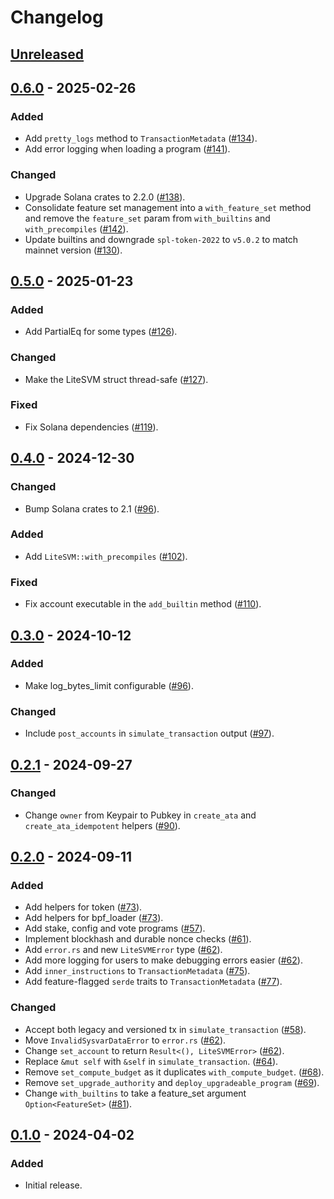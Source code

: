 # Changelog

## [Unreleased]

## [0.6.0] - 2025-02-26

### Added

- Add `pretty_logs` method to `TransactionMetadata` ([#134](https://github.com/LiteSVM/litesvm/pull/134)).
- Add error logging when loading a program ([#141](https://github.com/LiteSVM/litesvm/pull/141)).

### Changed

- Upgrade Solana crates to 2.2.0 ([#138](https://github.com/LiteSVM/litesvm/pull/138)).
- Consolidate feature set management into a `with_feature_set` method and remove the `feature_set` param from `with_builtins` and `with_precompiles` ([#142](https://github.com/LiteSVM/litesvm/pull/142)).
- Update builtins and downgrade `spl-token-2022` to `v5.0.2` to match mainnet version ([#130](https://github.com/LiteSVM/litesvm/pull/130)).

## [0.5.0] - 2025-01-23

### Added

- Add PartialEq for some types ([#126](https://github.com/LiteSVM/litesvm/pull/126)).

### Changed

- Make the LiteSVM struct thread-safe ([#127](https://github.com/LiteSVM/litesvm/pull/127)).

### Fixed

- Fix Solana dependencies ([#119](https://github.com/LiteSVM/litesvm/pull/119)).

## [0.4.0] - 2024-12-30

### Changed

- Bump Solana crates to 2.1 ([#96](https://github.com/LiteSVM/litesvm/pull/96)).

### Added

- Add `LiteSVM::with_precompiles` ([#102](https://github.com/LiteSVM/litesvm/pull/102)).

### Fixed

- Fix account executable in the `add_builtin` method ([#110](https://github.com/LiteSVM/litesvm/pull/110)).

## [0.3.0] - 2024-10-12

### Added

- Make log_bytes_limit configurable ([#96](https://github.com/LiteSVM/litesvm/pull/96)).

### Changed

- Include `post_accounts` in `simulate_transaction` output ([#97](https://github.com/LiteSVM/litesvm/pull/97)).

## [0.2.1] - 2024-09-27

### Changed

- Change `owner` from Keypair to Pubkey in `create_ata` and `create_ata_idempotent` helpers ([#90](https://github.com/LiteSVM/litesvm/pull/90)).

## [0.2.0] - 2024-09-11

### Added

- Add helpers for token ([#73](https://github.com/LiteSVM/litesvm/pull/73)).
- Add helpers for bpf_loader ([#73](https://github.com/LiteSVM/litesvm/pull/73)).
- Add stake, config and vote programs ([#57](https://github.com/LiteSVM/litesvm/pull/57)).
- Implement blockhash and durable nonce checks ([#61](https://github.com/LiteSVM/litesvm/pull/61)).
- Add `error.rs` and new `LiteSVMError` type ([#62](https://github.com/LiteSVM/litesvm/pull/62)).
- Add more logging for users to make debugging errors easier ([#62](https://github.com/LiteSVM/litesvm/pull/62)).
- Add `inner_instructions` to `TransactionMetadata` ([#75](https://github.com/LiteSVM/litesvm/pull/75)).
- Add feature-flagged `serde` traits to `TransactionMetadata` ([#77](https://github.com/LiteSVM/litesvm/pull/77)).

### Changed

- Accept both legacy and versioned tx in `simulate_transaction` ([#58](https://github.com/LiteSVM/litesvm/pull/58)).
- Move `InvalidSysvarDataError` to `error.rs` ([#62](https://github.com/LiteSVM/litesvm/pull/62)).
- Change `set_account` to return `Result<(), LiteSVMError>` ([#62](https://github.com/LiteSVM/litesvm/pull/62)).
- Replace `&mut self` with `&self` in `simulate_transaction`. ([#64](https://github.com/LiteSVM/litesvm/pull/64)).
- Remove `set_compute_budget` as it duplicates `with_compute_budget`. ([#68](https://github.com/LiteSVM/litesvm/pull/68)).
- Remove `set_upgrade_authority` and `deploy_upgradeable_program` ([#69](https://github.com/LiteSVM/litesvm/pull/69)).
- Change `with_builtins` to take a feature_set argument `Option<FeatureSet>` ([#81](https://github.com/LiteSVM/litesvm/pull/81)).

## [0.1.0] - 2024-04-02

### Added

- Initial release.

[Unreleased]: https://github.com/LiteSVM/litesvm/compare/v0.6.0...HEAD
[0.6.0]: https://github.com/LiteSVM/litesvm/compare/v0.5.0...v0.6.0
[0.5.0]: https://github.com/LiteSVM/litesvm/compare/v0.4.0...v0.5.0
[0.4.0]: https://github.com/LiteSVM/litesvm/compare/v0.3.0...v0.4.0
[0.3.0]: https://github.com/LiteSVM/litesvm/compare/v0.2.1...v0.3.0
[0.2.1]: https://github.com/LiteSVM/litesvm/compare/v0.2.0...v0.2.1
[0.2.0]: https://github.com/LiteSVM/litesvm/compare/v0.1.0...v0.2.0
[0.1.0]: https://github.com/LiteSVM/litesvm/releases/tag/v0.1.0
